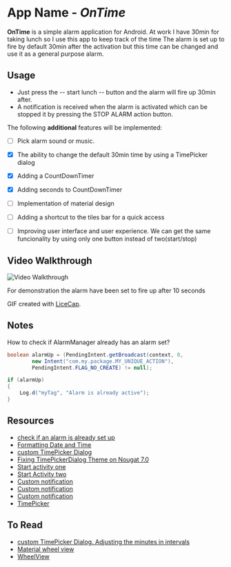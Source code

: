 # App Name - *OnTime*

**OnTime** is a simple alarm application for Android.
At work I have 30min for taking lunch so I use this app to keep track of the time
The alarm is set up to fire by default 30min after the activation but this time can be changed
and use it as a general purpose alarm.



## Usage

* Just press the -- start lunch -- button and the alarm will fire up 30min after.
* A notification is received when the alarm is activated which can be stopped it by pressing the STOP ALARM
action button.


The following **additional** features will be implemented:

- [ ] Pick alarm sound or music.
- [x] The ability to change the default 30min time by using a TimePicker dialog
- [x] Adding a CountDownTimer
- [x] Adding seconds to CountDownTimer
- [ ] Implementation of material design
- [ ] Adding a shortcut to the tiles bar for a quick access
- [ ] Improving user interface and user experience. We can get the same funcionality by using only one button instead of two(start/stop)


## Video Walkthrough


<img src='http://i.imgur.com/Oa4Opi9.gif' title='Video Walkthrough' width='' alt='Video Walkthrough' />

For demonstration the alarm have been set to fire up after 10 seconds

GIF created with [LiceCap](http://www.cockos.com/licecap/).


## Notes

How to check if AlarmManager already has an alarm set?
```java
boolean alarmUp = (PendingIntent.getBroadcast(context, 0,
        new Intent("com.my.package.MY_UNIQUE_ACTION"),
        PendingIntent.FLAG_NO_CREATE) != null);

if (alarmUp)
{
    Log.d("myTag", "Alarm is already active");
}
```

## Resources

- [check if an alarm is already set up ](http://stackoverflow.com/questions/4556670/how-to-check-if-alarmmanager-already-has-an-alarm-set)
- [Formatting Date and Time](http://stackoverflow.com/questions/2271131/display-the-current-time-and-date-in-an-android-application)
- [custom TimePicker Dialog](https://android--examples.blogspot.com/2015/04/timepickerdialog-in-android.html)
- [Fixing TimePickerDialog Theme on Nougat 7.0](https://gist.github.com/jeffdgr8/6bc5f990bf0c13a7334ce385d482af9f)
- [Start activity one](http://stackoverflow.com/questions/11153781/launch-an-activity-when-alarm-is-triggered)
- [Start Activity two](http://stackoverflow.com/questions/26454120/starting-activity-from-alarm-broadcast-receiver-even-when-user-clicked-home-butt)
- [Custom notification](https://www.laurivan.com/android-notifications-with-custom-layout/)
- [Custom notification](http://www.tutorialsface.com/2015/08/android-custom-notification-tutorial/)
- [Custom notification](http://www.androidauthority.com/create-powerful-notifications-708496/)
- [TimePicker](http://stackoverflow.com/questions/26906327/how-to-show-the-hours-only-using-timepicker-in-android)
## To Read
- [custom TimePicker Dialog. Adjusting the minutes in intervals](https://github.com/ziaagikian/Custom-Time-Picker-Dialog)
- [Material wheel view](https://android-arsenal.com/details/1/5184)
- [WheelView](https://github.com/LukeDeighton/WheelView)
